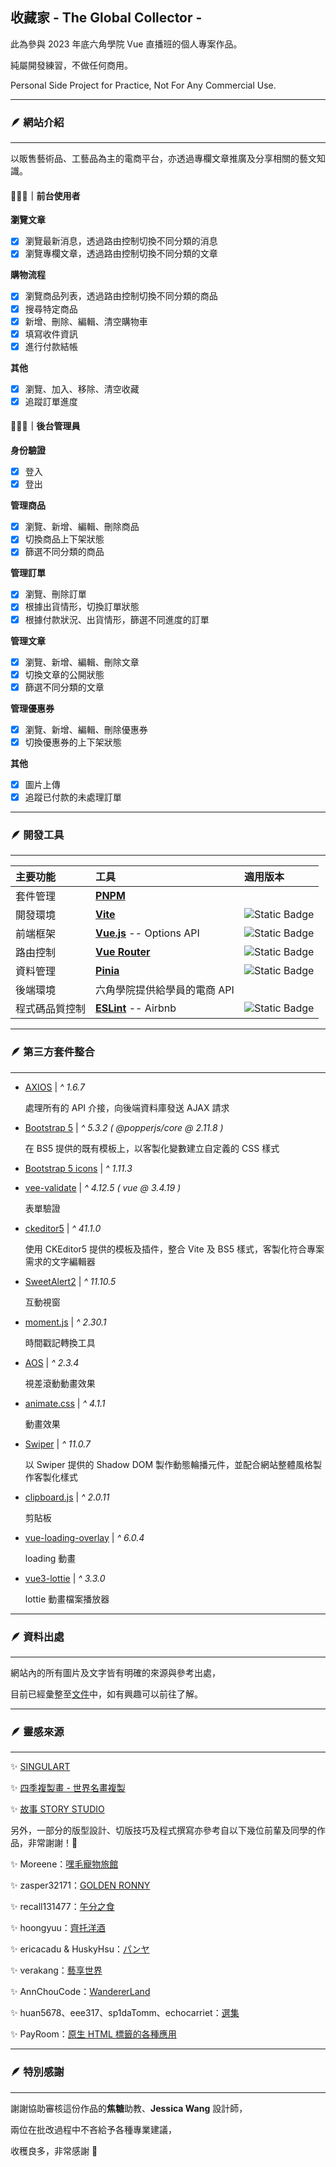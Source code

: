## 收藏家 - The Global Collector -

此為參與 2023 年底六角學院 Vue 直播班的個人專案作品。

純屬開發練習，不做任何商用。

Personal Side Project for Practice, Not For Any Commercial Use.

***

### 🪶 網站介紹

---

以販售藝術品、工藝品為主的電商平台，亦透過專欄文章推廣及分享相關的藝文知識。

#### 🧑🏻‍💻｜前台使用者

**瀏覽文章**

- [X] 瀏覽最新消息，透過路由控制切換不同分類的消息
- [X] 瀏覽專欄文章，透過路由控制切換不同分類的文章

**購物流程**

- [X] 瀏覽商品列表，透過路由控制切換不同分類的商品
- [X] 搜尋特定商品
- [X] 新增、刪除、編輯、清空購物車
- [X] 填寫收件資訊
- [X] 進行付款結帳

**其他**

- [X] 瀏覽、加入、移除、清空收藏
- [X] 追蹤訂單進度 

#### 🧑🏻‍💻｜後台管理員

**身份驗證**

- [X] 登入
- [X] 登出

**管理商品**

- [X] 瀏覽、新增、編輯、刪除商品
- [X] 切換商品上下架狀態
- [X] 篩選不同分類的商品

**管理訂單**

- [X] 瀏覽、刪除訂單
- [X] 根據出貨情形，切換訂單狀態
- [X] 根據付款狀況、出貨情形，篩選不同進度的訂單

**管理文章**
  
- [X] 瀏覽、新增、編輯、刪除文章
- [X] 切換文章的公開狀態
- [X] 篩選不同分類的文章

**管理優惠券**

- [X] 瀏覽、新增、編輯、刪除優惠券
- [X] 切換優惠券的上下架狀態

**其他**

- [X] 圖片上傳
- [X] 追蹤已付款的未處理訂單

***

### 🪶 開發工具

---

|  主要功能  |  工具  |  適用版本  |
|:-|:-|:-|
|  套件管理  |  **[PNPM](https://github.com/pnpm/pnpm)**  |
|  開發環境  |  **[Vite](https://github.com/vitejs)**  |  ![Static Badge](https://img.shields.io/badge/%5E5.0.1-5.1.3-blue)  | 
|  前端框架  |  **[Vue.js](https://github.com/vuejs/)** -- Options API  |  ![Static Badge](https://img.shields.io/badge/%5E3.4.15-3.4.19-blue)
|  路由控制  |  **[Vue Router](https://github.com/vuejs/router)**  |  ![Static Badge](https://img.shields.io/badge/%5E4.2.5-4.2.5@vue3.4.19-blue)
|  資料管理  |  **[Pinia](https://github.com/vuejs/pinia)**  |  ![Static Badge](https://img.shields.io/badge/%5E2.1.7-2.1.7@vue3.4.19-blue)
|  後端環境  |  六角學院提供給學員的電商 API  |
|  程式碼品質控制  |  **[ESLint](https://eslint.org/)** -- Airbnb  | ![Static Badge](https://img.shields.io/badge/%5E8.49.0-8.56.0-blue)

***

### 🪶 第三方套件整合

---

+ [AXIOS](https://github.com/axios/axios) | *^ 1.6.7*

  處理所有的 API 介接，向後端資料庫發送 AJAX 請求

+ [Bootstrap 5](https://github.com/twbs) | *^ 5.3.2 ( @popperjs/core @ 2.11.8 )*

  在 BS5 提供的既有模板上，以客製化變數建立自定義的 CSS 樣式

+ [Bootstrap 5 icons](https://icons.getbootstrap.com/) | *^ 1.11.3*

+ [vee-validate](https://github.com/logaretm/vee-validate/) | *^ 4.12.5 ( vue @ 3.4.19 )*

  表單驗證

+ [ckeditor5](https://ckeditor.com/) | *^ 41.1.0*

  使用 CKEditor5 提供的模板及插件，整合 Vite 及 BS5 樣式，客製化符合專案需求的文字編輯器

+ [SweetAlert2](https://github.com/sweetalert2/sweetalert2) | *^ 11.10.5*

  互動視窗

+ [moment.js](https://github.com/moment/moment/) | *^ 2.30.1*

  時間戳記轉換工具

+ [AOS](https://github.com/michalsnik/aos) | *^ 2.3.4*

  視差滾動動畫效果

+ [animate.css](https://github.com/animate-css/animate.css) | *^ 4.1.1*

  動畫效果

+ [Swiper](https://github.com/nolimits4web/swiper) | *^ 11.0.7*

  以 Swiper 提供的 Shadow DOM 製作動態輪播元件，並配合網站整體風格製作客製化樣式

+ [clipboard.js](https://github.com/zenorocha/clipboard.js) | *^ 2.0.11*

  剪貼板

+ [vue-loading-overlay](https://github.com/ankurk91/vue-loading-overlay) | *^ 6.0.4*

  loading 動畫

+ [vue3-lottie](https://github.com/megasanjay/vue3-lottie) | *^ 3.3.0*

  lottie 動畫檔案播放器

***

### 🪶 資料出處

---

網站內的所有圖片及文字皆有明確的來源與參考出處，

目前已經彙整至[文件](https://determined-pram-34a.notion.site/9f522b0de5c2413c8090249c96bd692a?v=5b0f1f1c376f4b468a56aaec87a97c8a&pvs=25)中，如有興趣可以前往了解。

***

### 🪶 靈感來源

---

✨ [SINGULART](https://www.singulart.com/cn/)

✨ [四季複製畫 - 世界名畫複製](https://fine-art-print.tw/)

✨ [故事 STORY STUDIO](https://storystudio.tw/)

另外，一部分的版型設計、切版技巧及程式撰寫亦參考自以下幾位前輩及同學的作品，非常謝謝！🙇

✨ Moreene：[嘿毛寵物旅館](https://moreene.github.io/HayMo-Hotel-JS/)

✨ zasper32171：[GOLDEN RONNY](https://zasper32171.github.io/golden_ronny/)

✨ recall131477：[午分之食](https://recall131477.github.io/doublebrunch/)

✨ hoongyuu：[齊托洋酒](https://hoongyuu.github.io/Cheeto-s-Wine/)

✨ ericacadu & HuskyHsu：[パンヤ](https://ericacadu.github.io/panya/)

✨ verakang：[藝享世界](https://verakang.github.io/artworld/)

✨ AnnChouCode：[WandererLand](https://annchoucode.github.io/WandererLand/)

✨ huan5678、eee317、sp1daTomm、echocarriet：[選集](https://select-wave.vercel.app/#/)

✨ PayRoom：[原生 HTML 標籤的各種應用](https://codepen.io/water38198/pen/abMMKGX)

***

### 🪶 特別感謝

---

謝謝協助審核這份作品的**焦糖**助教、**Jessica Wang** 設計師，

兩位在批改過程中不吝給予各種專業建議，

收穫良多，非常感謝 🙇
